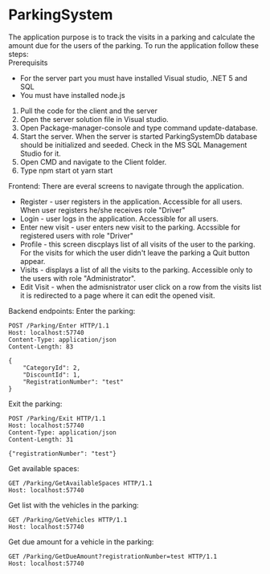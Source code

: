 # ParkingSystem

The application purpose is to track the visits in a parking and calculate the amount due for the users of the parking. 
To run the application follow these steps:
<br/>Prerequisits
* For the server part you must have installed Visual studio, .NET 5 and SQL 
* You must have installed node.js

1. Pull the code for the client and the server
2. Open the server solution file in Visual studio. 
3. Open Package-manager-console and type command update-database. 
4. Start the server. When the server is started ParkingSystemDb database should be initialized and seeded. Check in the MS SQL Management Studio for it.
5. Open CMD and navigate to the Client folder.
6. Type npm start ot yarn start 

Frontend:
There are everal screens to navigate through the application.
* Register - user registers in the application. Accessible for all users. When user registers he/she receives role "Driver"
* Login - user logs in the application. Accessible for all users.
* Enter new visit - user enters new visit to the parking. Accssible for registered users with role "Driver"
* Profile - this screen discplays list of all visits of the user to the parking. For the visits for which the user didn't leave the parking a Quit button appear.
* Visits - displays a list of all the visits to the parking. Accessible only to the users with role "Administrator".
* Edit Visit - when the admisnistrator user click on a row from the visits list it is redirected to a page where it can edit the opened visit.

Backend endpoints:
Enter the parking:
```
POST /Parking/Enter HTTP/1.1
Host: localhost:57740
Content-Type: application/json
Content-Length: 83

{
    "CategoryId": 2,
    "DiscountId": 1,
    "RegistrationNumber": "test"
}
```

Exit the parking:
```
POST /Parking/Exit HTTP/1.1
Host: localhost:57740
Content-Type: application/json
Content-Length: 31

{"registrationNumber": "test"}
```

Get available spaces:
```
GET /Parking/GetАvailableSpaces HTTP/1.1
Host: localhost:57740
```

Get list with the vehicles in the parking:
```
GET /Parking/GetVehicles HTTP/1.1
Host: localhost:57740
```

Get due amount for a vehicle in the parking:
```
GET /Parking/GetDueAmount?registrationNumber=test HTTP/1.1
Host: localhost:57740
```